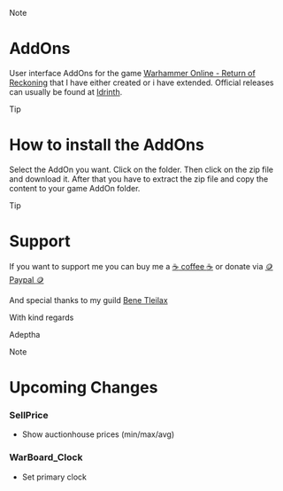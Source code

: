 > [!NOTE]
> # AddOns
> 
> User interface AddOns for the game [Warhammer Online - Return of Reckoning](https://www.returnofreckoning.com/) that I have either created or i have extended. Official releases can usually be found at [Idrinth](https://tools.idrinth.de/addons/).

> [!TIP]
> # How to install the AddOns
> 
> Select the AddOn you want. Click on the folder. Then click on the zip file and download it.
> After that you have to extract the zip file and copy the content to your game AddOn folder.

> [!TIP]
> # Support
> 
> If you want to support me you can buy me a [:coffee: coffee :coffee:](https://buymeacoffee.com/makume) or donate via [:coin: Paypal :coin:](https://www.paypal.me/makume)
>
> And special thanks to my guild [Bene Tleilax](https://discord.gg/F7zVXDuaVA)
> 
> With kind regards
> 
> Adeptha 

> [!NOTE]
> # Upcoming Changes
>
> ### SellPrice
> * Show auctionhouse prices (min/max/avg)
> 
> ### WarBoard_Clock
> * Set primary clock
